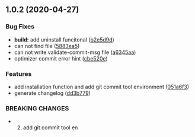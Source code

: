 ## 1.0.2 (2020-04-27)


### Bug Fixes

* **build:** add uninstall funcitonal ([b2e5d9d](https://github.com/Jen0/xzt-cli/commit/b2e5d9de809da9e1b8fa77394294e0656924aad4))
* can not find file ([5883ea5](https://github.com/Jen0/xzt-cli/commit/5883ea50a6fdea3960324931568fc4c81cfb00b7))
* can not write validate-commit-msg file ([a6345aa](https://github.com/Jen0/xzt-cli/commit/a6345aaa09c7128bb64da92e6f5d943c21363326))
* optimizer commit error hint ([cbe520e](https://github.com/Jen0/xzt-cli/commit/cbe520e03c1733532df5e123afe5578fe52426c1))


### Features

* add installation function and add git commit tool environment ([051a6f3](https://github.com/Jen0/xzt-cli/commit/051a6f31f6f2972d0e805bf2bf64444857538c6d))
* generate changelog ([dd3b779](https://github.com/Jen0/xzt-cli/commit/dd3b77931d0c547a1d0a78b1ebafc2b853943b83))


### BREAKING CHANGES

* 2. add git commit tool en



